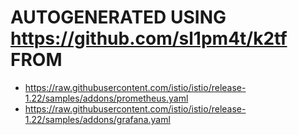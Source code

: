 # AUTOGENERATED USING https://github.com/sl1pm4t/k2tf FROM

- https://raw.githubusercontent.com/istio/istio/release-1.22/samples/addons/prometheus.yaml
- https://raw.githubusercontent.com/istio/istio/release-1.22/samples/addons/grafana.yaml